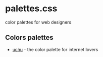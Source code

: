 # palettes.css
color palettes for web designers

## Colors palettes
- [uchu](./docs/uchu.css) - the color palette for internet lovers
